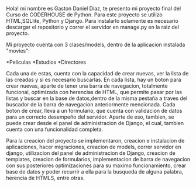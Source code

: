 Hola! mi nombre es Gaston Daniel Diaz, te presento mi proyecto final del Curso de CODERHOUSE de Python.
Para este proyecto se utilizo HTML,SQLlite, Python y Django.
Para instalarlo solamente es necesario descargar el repositorio y correr el servidor en manage.py en la raiz del proyecto.

Mi proyecto cuenta con 3 clases/models, dentro de la aplicacion instalada "movies":

*Peliculas
*Estudios
*Directores

Cada una de estas, cuenta con la capacidad de crear nuevas, ver la lista de las creadas y si es necesario buscarlas.
En cada lista, hay un boton para crear nuevas, aparte de tener una barra de navegacion, totalmente funcional, optimizada con herencias de HTML, que permite pasar por las listas y buscar en la base de datos,dentro de la misma pestaña a traves del buscador de la barra de navegacion anteriormente mencionada.
Cada boton de crear, lleva a un formulario, que cuenta con validacion de datos para un correcto desempeño del servidor.
Aparte de eso, tambien, se puede crear desde el panel de administracion de Django, el cual, tambien cuenta con una funcionalidad completa.

Para la creacion del proyecto se implementaron, creacion e instalacion de aplicaciones, hacer migraciones, creacion de models, correr servidor en django, utilizacion del panel de administracion de Django, creacion de templates, creacion de formularios, implementacion de barra de navegacion con sus posteriores optimizaciones para su maximo funcionamiento, crear base de datos y poder recurrir a ella para la busqueda de alguna palabra, herencia de HTMLS, entre otras.


